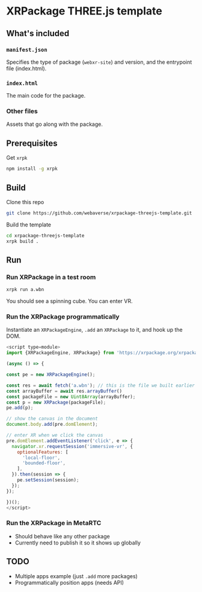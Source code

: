# XRPackage THREE.js template

## What's included

### `manifest.json`

Specifies the type of package (`webxr-site`) and version, and the entrypoint file (index.html).

### `index.html`

The main code for the package.

### Other files

Assets that go along with the package.

## Prerequisites

Get `xrpk`

```bash
npm install -g xrpk
```

## Build

Clone this repo

```bash
git clone https://github.com/webaverse/xrpackage-threejs-template.git
```

Build the template

```bash
cd xrpackage-threejs-template
xrpk build .
```

## Run

### Run XRPackage in a test room

```bash
xrpk run a.wbn
```

You should see a spinning cube. You can enter VR.

### Run the XRPackage programmatically

Instantiate an `XRPackageEngine`, `.add` an `XRPackage` to it, and hook up the DOM.

```js
<script type=module>
import {XRPackageEngine, XRPackage} from 'https://xrpackage.org/xrpackage.js';

(async () => {

const pe = new XRPackageEngine();

const res = await fetch('a.wbn'); // this is the file we built earlier
const arrayBuffer = await res.arrayBuffer()
const packageFile = new Uint8Array(arrayBuffer);
const p = new XRPackage(packageFile);
pe.add(p);

// show the canvas in the document
document.body.add(pre.domElement);

// enter XR when we click the canvas
pre.domElement.addEventListener('click', e => {
  navigator.xr.requestSession('immersive-vr', {
    optionalFeatures: [
      'local-floor',
      'bounded-floor',
    ],
  }).then(session => {
    pe.setSession(session);
  });
});

})();
</script>
```

### Run the XRPackage in MetaRTC

- Should behave like any other package
- Currently need to publish it so it shows up globally

## TODO

- Multiple apps example (just `.add` more packages)
- Programmatically position apps (needs API)